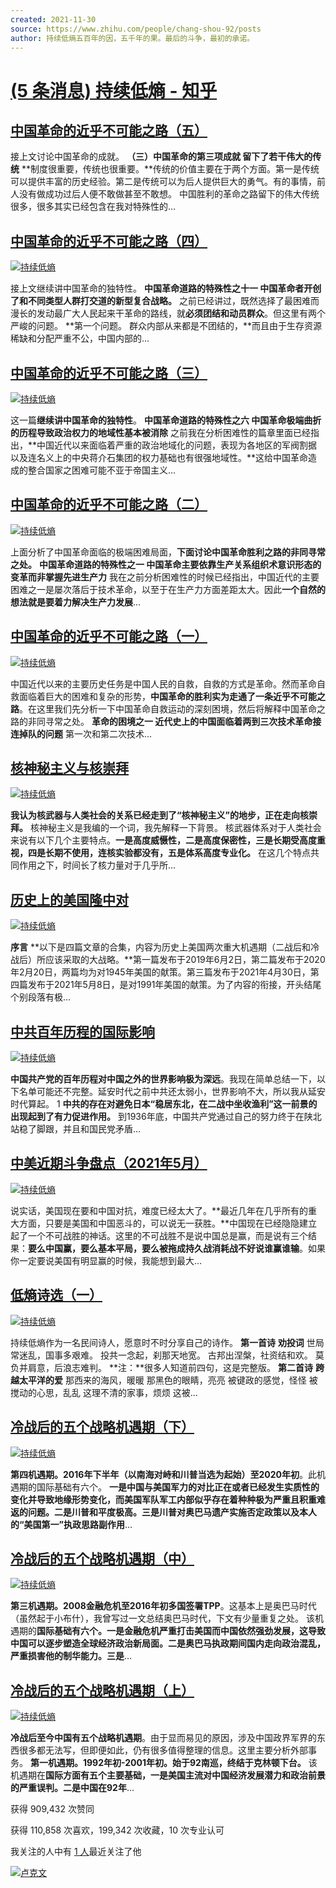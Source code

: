 ```yaml
---
created: 2021-11-30
source: https://www.zhihu.com/people/chang-shou-92/posts
author: 持续低熵五百年的因，五千年的果。最后的斗争，最初的承诺。
---
```


# [(5 条消息) 持续低熵 - 知乎](https://www.zhihu.com/people/chang-shou-92/posts)


## [中国革命的近乎不可能之路（五）](https://zhuanlan.zhihu.com/p/427628831)

接上文讨论中国革命的成就。 **（三）中国革命的第三项成就 留下了若干伟大的传统** **制度很重要，传统也很重要。**传统的价值主要在于两个方面。第一是传统可以提供丰富的历史经验。第二是传统可以为后人提供巨大的勇气。有的事情，前人没有做成功过后人便不敢做甚至不敢想。 中国胜利的革命之路留下的伟大传统很多，很多其实已经包含在我对特殊性的…

## [中国革命的近乎不可能之路（四）](https://zhuanlan.zhihu.com/p/427352710)

[![持续低熵](https://pic1.zhimg.com/v2-1ce2852a6757c7770e0d8e1aed87dfe8_xs.jpg)](https://www.zhihu.com/people/chang-shou-92)

接上文继续讲中国革命的独特性。 **中国革命道路的特殊性之十一 中国革命者开创了和不同类型人群打交道的新型复合战略。** 之前已经讲过，既然选择了最困难而漫长的发动最广大人民起来干革命的路线，就**必须团结和动员群众**。但这里有两个严峻的问题。 **第一个问题。 群众内部从来都是不团结的，**而且由于生存资源稀缺和分配严重不公，中国内部的…

## [中国革命的近乎不可能之路（三）](https://zhuanlan.zhihu.com/p/426510887)

[![持续低熵](https://pic1.zhimg.com/v2-1ce2852a6757c7770e0d8e1aed87dfe8_xs.jpg)](https://www.zhihu.com/people/chang-shou-92)

这一篇**继续讲中国革命的独特性**。 **中国革命道路的特殊性之六 中国革命极端曲折的历程导致政治权力的地域性基本被消除** 之前我在分析困难性的篇章里面已经指出，**中国近代以来面临着严重的政治地域化的问题，表现为各地区的军阀割据以及连名义上的中央蒋介石集团的权力基础也有很强地域性。**这给中国革命造成的整合国家之困难可能不亚于帝国主义…

## [中国革命的近乎不可能之路（二）](https://zhuanlan.zhihu.com/p/426085204)

[![持续低熵](https://pic1.zhimg.com/v2-1ce2852a6757c7770e0d8e1aed87dfe8_xs.jpg)](https://www.zhihu.com/people/chang-shou-92)

上面分析了中国革命面临的极端困难局面，**下面讨论中国革命胜利之路的非同寻常之处。** **中国革命道路的特殊性之一 中国革命主要依靠生产关系组织术意识形态的变革而非掌握先进生产力** 我在之前分析困难性的时候已经指出，中国近代的主要困难之一是屡次落后于技术革命，以至于在生产力方面差距太大。因此**一个自然的想法就是要着力解决生产力发展**…

## [中国革命的近乎不可能之路（一）](https://zhuanlan.zhihu.com/p/425720575)

[![持续低熵](https://pic1.zhimg.com/v2-1ce2852a6757c7770e0d8e1aed87dfe8_xs.jpg)](https://www.zhihu.com/people/chang-shou-92)

中国近代以来的主要历史任务是中国人民的自救，自救的方式是革命。然而革命自救面临着巨大的困难和复杂的形势，**中国革命的胜利实为走通了一条近乎不可能之路**。在这里我们先分析一下中国革命自救运动的深刻困境，然后将解释中国革命之路的非同寻常之处。 **革命的困境之一 近代史上的中国面临着两到三次技术革命接连掉队的问题** 第一次和第二次技术…

## [核神秘主义与核崇拜](https://zhuanlan.zhihu.com/p/412044481)

[![持续低熵](https://pic1.zhimg.com/v2-1ce2852a6757c7770e0d8e1aed87dfe8_xs.jpg)](https://www.zhihu.com/people/chang-shou-92)

**我认为核武器与人类社会的关系已经走到了“核神秘主义”的地步，正在走向核崇拜。** 核神秘主义是我编的一个词，我先解释一下背景。 核武器体系对于人类社会来说有以下几个主要特点。**一是高度威慑性，二是高度保密性，三是长期受高度重视，四是长期不使用，连核实验都没有，五是体系高度专业化。** 在这几个特点共同作用之下，时间长了核力量对于几乎所…

## [历史上的美国隆中对](https://zhuanlan.zhihu.com/p/393107855)

[![持续低熵](https://pic1.zhimg.com/v2-1ce2852a6757c7770e0d8e1aed87dfe8_xs.jpg)](https://www.zhihu.com/people/chang-shou-92)

**序言** **以下是四篇文章的合集，内容为历史上美国两次重大机遇期（二战后和冷战后）所应该采取的大战略。**第一篇发布于2019年6月2日，第二篇发布于2020年2月20日，两篇均为对1945年美国的献策。第三篇发布于2021年4月30日，第四篇发布于2021年5月8日，是对1991年美国的献策。为了内容的衔接，开头结尾个别段落有极…

## [中共百年历程的国际影响](https://zhuanlan.zhihu.com/p/386215381)

[![持续低熵](https://pic1.zhimg.com/v2-1ce2852a6757c7770e0d8e1aed87dfe8_xs.jpg)](https://www.zhihu.com/people/chang-shou-92)

**中国共产党的百年历程对中国之外的世界影响极为深远**。我现在简单总结一下，以下名单可能还不完整。延安时代之前中共还太弱小，世界影响不大，所以我从延安时代算起。 1 **中共的存在对避免日本“稳居东北，在二战中坐收渔利”这一前景的出现起到了有力促进作用。** 到1936年底，中国共产党通过自己的努力终于在陕北站稳了脚跟，并且和国民党矛盾…

## [中美近期斗争盘点（2021年5月）](https://zhuanlan.zhihu.com/p/376187704)

[![持续低熵](https://pic1.zhimg.com/v2-1ce2852a6757c7770e0d8e1aed87dfe8_xs.jpg)](https://www.zhihu.com/people/chang-shou-92)

说实话，美国现在要和中国对抗，难度已经太大了。**最近几年在几乎所有的重大方面，只要是美国和中国恶斗的，可以说无一获胜。**中国现在已经隐隐建立起了一个不可战胜的神话。这里的不可战胜不是说中国总是赢，而是说有三个结果：**要么中国赢，要么基本平局，要么被拖成持久战消耗战不好说谁赢谁输**。如果你一定要说美国有明显赢的时候，我能想到最大…

## [低熵诗选（一）](https://zhuanlan.zhihu.com/p/372653895)

[![持续低熵](https://pic1.zhimg.com/v2-1ce2852a6757c7770e0d8e1aed87dfe8_xs.jpg)](https://www.zhihu.com/people/chang-shou-92)

持续低熵作为一名民间诗人，愿意时不时分享自己的诗作。 **第一首诗** **劝投词** 世局常迷乱，国事多艰难。 投共一念起，刹那天地宽。 古邦出涅槃，社资结和欢。 莫负并肩意，后浪志难判。 **注：**很多人知道前四句，这是完整版。 **第二首诗** **跨越太平洋的爱** 那西来的海风，暖暖 那黑色的眼睛，亮亮 被键政的感觉，怪怪 被搅动的心思，乱乱 这理不清的家事，烦烦 这被…

## [冷战后的五个战略机遇期（下）](https://zhuanlan.zhihu.com/p/166091232)

[![持续低熵](https://pic1.zhimg.com/v2-1ce2852a6757c7770e0d8e1aed87dfe8_xs.jpg)](https://www.zhihu.com/people/chang-shou-92)

**第四机遇期。2016年下半年（以南海对峙和川普当选为起始）至2020年初**。此机遇期的国际基础有六个。 **一是中国与美国军力的对比正在或者已经发生实质性的变化并导致地缘形势变化，而美国军队军工内部似乎存在着种种极为严重且积重难返的问题。二是川普和平度极高。三是川普对奥巴马遗产实施否定政策以及本人的“美国第一”执政思路副作用**…

## [冷战后的五个战略机遇期（中）](https://zhuanlan.zhihu.com/p/165758091)

[![持续低熵](https://pic1.zhimg.com/v2-1ce2852a6757c7770e0d8e1aed87dfe8_xs.jpg)](https://www.zhihu.com/people/chang-shou-92)

**第三机遇期。2008金融危机至2016年初多国签署TPP**。这基本上是奥巴马时代（虽然起于小布什），我曾写过一文总结奥巴马时代，下文有少量重复之处。 该机遇期的**国际基础有六个。一是金融危机严重打击美国而中国依然强劲发展，这导致中国可以逐步塑造全球经济政治新局面。二是奥巴马执政期间国内走向政治混乱，严重损害他的制华能力。三是**…

## [冷战后的五个战略机遇期（上）](https://zhuanlan.zhihu.com/p/165533279)

[![持续低熵](https://pic1.zhimg.com/v2-1ce2852a6757c7770e0d8e1aed87dfe8_xs.jpg)](https://www.zhihu.com/people/chang-shou-92)

**冷战后至今中国有五个战略机遇期**。由于显而易见的原因，涉及中国政界军界的东西很多都无法写，但即便如此，仍有很多值得整理的信息。这里主要分析外部事务。 **第一机遇期。1992年初-2001年初。始于92南巡，终结于克林顿下台。** 该机遇期在**国际方面有五个主要基础，一是美国主流对中国经济发展潜力和政治前景的严重误判。二是中国在92年**…



获得 909,432 次赞同

获得 110,858 次喜欢，199,342 次收藏，10 次专业认可

我关注的人中有 [1 人](https://www.zhihu.com/people/chang-shou-92/mutuals)最近关注了他

[![卢克文](https://pic3.zhimg.com/v2-5350829a85429e394c58ca39266081da_s.jpg)](https://www.zhihu.com/people/luke-80-28)
